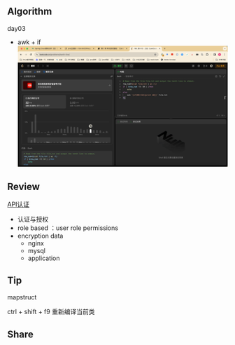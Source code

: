 ## Algorithm
day03 
* awk + if
  ![算法](../../images/temp/sisyphus-2024-03-30-lc.png)
## Review

[API认证](https://blog.bitsrc.io/best-practices-for-api-security-6d8242587caf)

* 认证与授权
* role based ：user role permissions
* encryption data 
  - nginx 
  - mysql 
  - application


## Tip

mapstruct

ctrl + shift + f9 重新编译当前类

## Share
